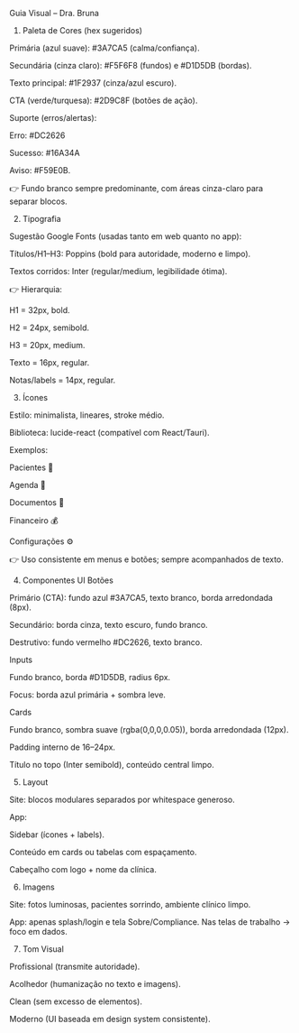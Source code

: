 Guia Visual – Dra. Bruna
1. Paleta de Cores (hex sugeridos)

Primária (azul suave): #3A7CA5 (calma/confiança).

Secundária (cinza claro): #F5F6F8 (fundos) e #D1D5DB (bordas).

Texto principal: #1F2937 (cinza/azul escuro).

CTA (verde/turquesa): #2D9C8F (botões de ação).

Suporte (erros/alertas):

Erro: #DC2626

Sucesso: #16A34A

Aviso: #F59E0B.

👉 Fundo branco sempre predominante, com áreas cinza-claro para separar blocos.

2. Tipografia

Sugestão Google Fonts (usadas tanto em web quanto no app):

Títulos/H1–H3: Poppins (bold para autoridade, moderno e limpo).

Textos corridos: Inter (regular/medium, legibilidade ótima).

👉 Hierarquia:

H1 = 32px, bold.

H2 = 24px, semibold.

H3 = 20px, medium.

Texto = 16px, regular.

Notas/labels = 14px, regular.

3. Ícones

Estilo: minimalista, lineares, stroke médio.

Biblioteca: lucide-react (compatível com React/Tauri).

Exemplos:

Pacientes 👤

Agenda 📅

Documentos 📂

Financeiro 💰

Configurações ⚙️

👉 Uso consistente em menus e botões; sempre acompanhados de texto.

4. Componentes UI
Botões

Primário (CTA): fundo azul #3A7CA5, texto branco, borda arredondada (8px).

Secundário: borda cinza, texto escuro, fundo branco.

Destrutivo: fundo vermelho #DC2626, texto branco.

Inputs

Fundo branco, borda #D1D5DB, radius 6px.

Focus: borda azul primária + sombra leve.

Cards

Fundo branco, sombra suave (rgba(0,0,0,0.05)), borda arredondada (12px).

Padding interno de 16–24px.

Título no topo (Inter semibold), conteúdo central limpo.

5. Layout

Site: blocos modulares separados por whitespace generoso.

App:

Sidebar (ícones + labels).

Conteúdo em cards ou tabelas com espaçamento.

Cabeçalho com logo + nome da clínica.

6. Imagens

Site: fotos luminosas, pacientes sorrindo, ambiente clínico limpo.

App: apenas splash/login e tela Sobre/Compliance. Nas telas de trabalho → foco em dados.

7. Tom Visual

Profissional (transmite autoridade).

Acolhedor (humanização no texto e imagens).

Clean (sem excesso de elementos).

Moderno (UI baseada em design system consistente).